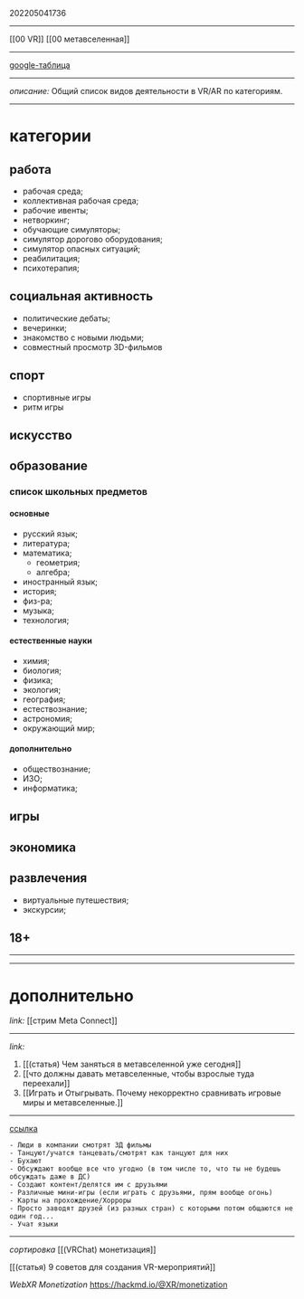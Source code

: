 202205041736
***
[[00 VR]] [[00 метавселенная]]
***
[google-таблица](https://docs.google.com/spreadsheets/d/1IcPVwNlh4XWvjwWLfvR91W1gA1-c_uQDPHjugneIZtM/edit#gid=0)
***
*описание:*
Общий список видов деятельности в VR/AR по категориям.
***
# категории
## работа
- рабочая среда;
- коллективная рабочая среда;
- рабочие ивенты;
- нетворкинг;
- обучающие симуляторы;
- симулятор дорогово оборудования;
- симулятор опасных ситуаций;
- реабилитация;
- психотерапия;
## социальная активность
- политические дебаты;
- вечеринки;
- знакомство с новыми людьми;
- совместный просмотр 3D-фильмов
## спорт
- спортивные игры
- ритм игры
## искусство
## образование
### список школьных предметов
#### основные
- русский язык;
- литература;
- математика;
	- геометрия;
	- алгебра;
- иностранный язык;
- история;
- физ-ра;
- музыка;
- технология;
#### естественные науки
- химия;
- биология;
- физика;
- экология;
- география;
- естествознание;
- астрономия;
- окружающий мир;
#### дополнительно
- обществознание;
- ИЗО;
- информатика;
## игры
## экономика
## развлечения
- виртуальные путешествия;
- экскурсии;
## 18+
***
***
# дополнительно
*link:*
[[стрим Meta Connect]]
***
*link:*
1. [[(статья) Чем заняться в метавселенной уже сегодня]]
2. [[что должны давать метавселенные, чтобы взрослые туда переехали]]
3. [[Играть и Отыгрывать. Почему некорректно сравнивать игровые миры и метавселенные.]]
***
[ссылка](https://t.me/vreality/623824)
```
- Люди в компании смотрят 3Д фильмы
- Танцуют/учатся танцевать/смотрят как танцуют для них
- Бухают
- Обсуждают вообще все что угодно (в том числе то, что ты не будешь обсуждать даже в ДС)
- Создают контент/делятся им с друзьями
- Различные мини-игры (если играть с друзьями, прям вообще огонь)
- Карты на прохождение/Хорроры
- Просто заводят друзей (из разных стран) с которыми потом общаются не один год...
- Учат языки
```
***
*сортировка*
[[(VRChat) монетизация]]

[[(статья) 9 советов для создания VR-мероприятий]]

*WebXR Monetization*
https://hackmd.io/@XR/monetization
